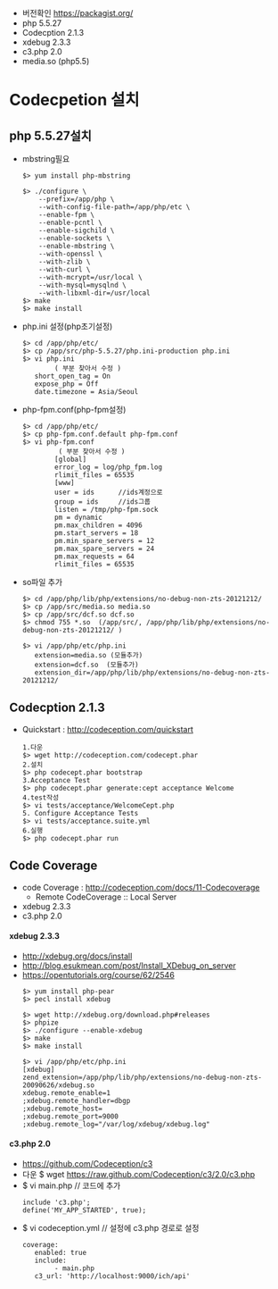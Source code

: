 - 버전확인 https://packagist.org/
- php 5.5.27
- Codecption 2.1.3
- xdebug 2.3.3
- c3.php 2.0
- media.so (php5.5)

# Codecpetion 설치

## php 5.5.27설치
- mbstring필요
   ```
   $> yum install php-mbstring

   $> ./configure \
       --prefix=/app/php \
       --with-config-file-path=/app/php/etc \
       --enable-fpm \
       --enable-pcntl \
       --enable-sigchild \
       --enable-sockets \
       --enable-mbstring \
       --with-openssl \
       --with-zlib \
       --with-curl \
       --with-mcrypt=/usr/local \
       --with-mysql=mysqlnd \
       --with-libxml-dir=/usr/local
   $> make
   $> make install
   ```
- php.ini 설정(php초기설정)
   ```
   $> cd /app/php/etc/
   $> cp /app/src/php-5.5.27/php.ini-production php.ini
   $> vi php.ini
           ( 부분 찾아서 수정 )
      short_open_tag = On
      expose_php = Off
      date.timezone = Asia/Seoul
   ```
- php-fpm.conf(php-fpm설정)

   ```
   $> cd /app/php/etc/
   $> cp php-fpm.conf.default php-fpm.conf
   $> vi php-fpm.conf
            ( 부분 찾아서 수정 )
           [global]
           error_log = log/php_fpm.log
           rlimit_files = 65535
           [www]
           user = ids      //ids계정으로
           group = ids     //ids그룹
           listen = /tmp/php-fpm.sock
           pm = dynamic
           pm.max_children = 4096
           pm.start_servers = 18
           pm.min_spare_servers = 12
           pm.max_spare_servers = 24
           pm.max_requests = 64
           rlimit_files = 65535
   ```
- so파일 추가
   ```
   $> cd /app/php/lib/php/extensions/no-debug-non-zts-20121212/
   $> cp /app/src/media.so media.so
   $> cp /app/src/dcf.so dcf.so
   $> chmod 755 *.so  (/app/src/, /app/php/lib/php/extensions/no-debug-non-zts-20121212/ )

   $> vi /app/php/etc/php.ini
      extension=media.so (모듈추가)
      extension=dcf.so  (모듈추가)
      extension_dir=/app/php/lib/php/extensions/no-debug-non-zts-20121212/
   ```

## Codecption 2.1.3
- Quickstart : http://codeception.com/quickstart
   ```
   1.다운
   $> wget http://codeception.com/codecept.phar
   2.설치
   $> php codecept.phar bootstrap
   3.Acceptance Test  
   $> php codecept.phar generate:cept acceptance Welcome
   4.test작성
   $> vi tests/acceptance/WelcomeCept.php
   5. Configure Acceptance Tests  
   $> vi tests/acceptance.suite.yml
   6.실행
   $> php codecept.phar run
   ```

## Code Coverage
- code Coverage : http://codeception.com/docs/11-Codecoverage
   - Remote CodeCoverage :: Local Server
- xdebug 2.3.3
- c3.php 2.0

#### xdebug 2.3.3
   - http://xdebug.org/docs/install
   - http://blog.esukmean.com/post/Install_XDebug_on_server
   - https://opentutorials.org/course/62/2546
      ```
      $> yum install php-pear  
      $> pecl install xdebug

      $> wget http://xdebug.org/download.php#releases
      $> phpize
      $> ./configure --enable-xdebug
      $> make
      $> make install

      $> vi /app/php/etc/php.ini
      [xdebug]
      zend_extension=/app/php/lib/php/extensions/no-debug-non-zts-20090626/xdebug.so
      xdebug.remote_enable=1
      ;xdebug.remote_handler=dbgp
      ;xdebug.remote_host=
      ;xdebug.remote_port=9000
      ;xdebug.remote_log="/var/log/xdebug/xdebug.log"
      ```

#### c3.php 2.0
   - https://github.com/Codeception/c3
   - 다운 $ wget https://raw.github.com/Codeception/c3/2.0/c3.php
   - $ vi main.php // 코드에 추가
      ```
      include 'c3.php';
      define('MY_APP_STARTED', true);
      ```
   - $ vi codeception.yml // 설정에 c3.php 경로로 설정
      ```
      coverage:
         enabled: true
         include:
              - main.php
         c3_url: 'http://localhost:9000/ich/api'
      ```
